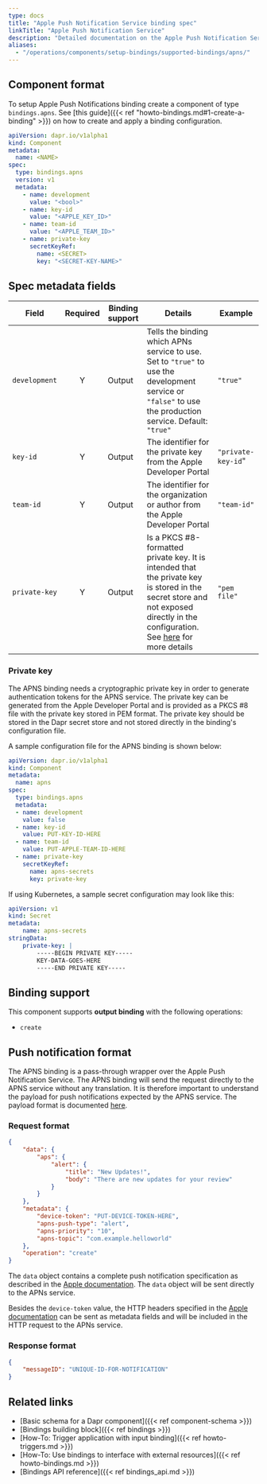 ```yaml
---
type: docs
title: "Apple Push Notification Service binding spec"
linkTitle: "Apple Push Notification Service"
description: "Detailed documentation on the Apple Push Notification Service binding component"
aliases:
  - "/operations/components/setup-bindings/supported-bindings/apns/"
---
```


## Component format

To setup Apple Push Notifications binding create a component of type `bindings.apns`. See [this guide]({{< ref "howto-bindings.md#1-create-a-binding" >}}) on how to create and apply a binding configuration.

```yaml
apiVersion: dapr.io/v1alpha1
kind: Component
metadata:
  name: <NAME>
spec:
  type: bindings.apns
  version: v1
  metadata:
    - name: development
      value: "<bool>"
    - name: key-id
      value: "<APPLE_KEY_ID>"
    - name: team-id
      value: "<APPLE_TEAM_ID>"
    - name: private-key
      secretKeyRef:
        name: <SECRET>
        key: "<SECRET-KEY-NAME>"
```
## Spec metadata fields

| Field              | Required | Binding support | Details | Example |
|--------------------|:--------:| ----------------|---------|---------|
| `development` | Y | Output | Tells the binding which APNs service to use. Set to `"true"` to use the development service or `"false"` to use the production service. Default: `"true"` | `"true"` |
| `key-id` | Y | Output | The identifier for the private key from the Apple Developer Portal | `"private-key-id`" |
| `team-id` | Y | Output | The identifier for the organization or author from the Apple Developer Portal | `"team-id"` |
| `private-key` | Y | Output| Is a PKCS #8-formatted private key. It is intended that the private key is stored in the secret store and not exposed directly in the configuration. See [here](#private-key) for more details | `"pem file"` |

### Private key

The APNS binding needs a cryptographic private key in order to generate authentication tokens for the APNS service.
The private key can be generated from the Apple Developer Portal and is provided as a PKCS #8 file with the private key stored in PEM format.
The private key should be stored in the Dapr secret store and not stored directly in the binding's configuration file.

A sample configuration file for the APNS binding is shown below:

```yaml
apiVersion: dapr.io/v1alpha1
kind: Component
metadata:
  name: apns
spec:
  type: bindings.apns
  metadata:
  - name: development
    value: false
  - name: key-id
    value: PUT-KEY-ID-HERE
  - name: team-id
    value: PUT-APPLE-TEAM-ID-HERE
  - name: private-key
    secretKeyRef:
      name: apns-secrets
      key: private-key
```

If using Kubernetes, a sample secret configuration may look like this:

```yaml
apiVersion: v1
kind: Secret
metadata:
    name: apns-secrets
stringData:
    private-key: |
        -----BEGIN PRIVATE KEY-----
        KEY-DATA-GOES-HERE
        -----END PRIVATE KEY-----
```

## Binding support

This component supports **output binding** with the following operations:

- `create`

## Push notification format

The APNS binding is a pass-through wrapper over the Apple Push Notification Service. The APNS binding will send the request directly to the APNS service without any translation.
It is therefore important to understand the payload for push notifications expected by the APNS service.
The payload format is documented [here](https://developer.apple.com/documentation/usernotifications/setting_up_a_remote_notification_server/generating_a_remote_notification).

### Request format

```json
{
    "data": {
        "aps": {
            "alert": {
                "title": "New Updates!",
                "body": "There are new updates for your review"
            }
        }
    },
    "metadata": {
        "device-token": "PUT-DEVICE-TOKEN-HERE",
        "apns-push-type": "alert",
        "apns-priority": "10",
        "apns-topic": "com.example.helloworld"
    },
    "operation": "create"
}
```
<!-- IGNORE_LINKS -->
The `data` object contains a complete push notification specification as described in the [Apple documentation](https://developer.apple.com/documentation/usernotifications/setting_up_a_remote_notification_server/generating_a_remote_notification). The `data` object will be sent directly to the APNs service.

Besides the `device-token` value, the HTTP headers specified in the [Apple documentation](https://developer.apple.com/documentation/usernotifications/setting_up_a_remote_notification_server/sending_notification_requests_to_apns) can be sent as metadata fields and will be included in the HTTP request to the APNs service.
<!-- END_IGNORE -->

### Response format

```json
{
    "messageID": "UNIQUE-ID-FOR-NOTIFICATION"
}
```

## Related links

- [Basic schema for a Dapr component]({{< ref component-schema >}})
- [Bindings building block]({{< ref bindings >}})
- [How-To: Trigger application with input binding]({{< ref howto-triggers.md >}})
- [How-To: Use bindings to interface with external resources]({{< ref howto-bindings.md >}})
- [Bindings API reference]({{< ref bindings_api.md >}})
